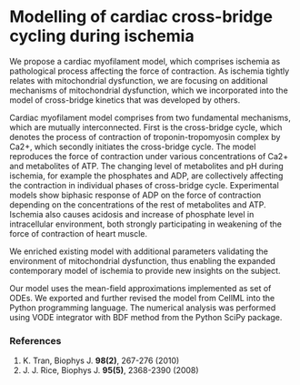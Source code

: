 # Modelling of cardiac cross-bridge cycling during ischemia


We propose a cardiac myofilament model, which comprises ischemia as
pathological process affecting the force of contraction. As ischemia tightly
relates with mitochondrial dysfunction, we are focusing on additional
mechanisms of mitochondrial dysfunction, which we incorporated into the model
of cross-bridge kinetics that was developed by others.

Cardiac myofilament model comprises from two fundamental mechanisms, which are
mutually interconnected. First is the cross-bridge cycle, which denotes the
process of contraction of troponin-tropomyosin complex by Ca2+, which secondly
initiates the cross-bridge cycle. The model reproduces the force of contraction
under various concentrations of Ca2+ and metabolites of ATP. The changing level
of metabolites and pH during ischemia, for example the phosphates and ADP, are
collectively affecting the contraction in individual phases of cross-bridge
cycle. Experimental models show biphasic response of ADP on the force of
contraction depending on the concentrations of the rest of metabolites and ATP.
Ischemia also causes acidosis and increase of phosphate level in intracellular
environment, both strongly participating in weakening of the force of
contraction of heart muscle.

We enriched existing model with additional
parameters validating the environment of mitochondrial dysfunction, thus
enabling the expanded contemporary model of ischemia to provide new insights on
the subject.

Our model uses the mean-field approximations implemented as set of ODEs. We exported
and further revised the model from CellML into the Python programming language. The
numerical analysis was performed using VODE integrator with BDF method from the Python
SciPy package.

### References

1. K. Tran, Biophys J. **98(2)**, 267-276 (2010)
2. J. J. Rice, Biophys J. **95(5)**, 2368-2390 (2008)

